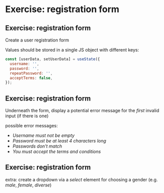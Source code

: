 # Exercise: registration form

## Exercise: registration form

Create a user registration form

Values should be stored in a single JS object with different keys:

```js
const [userData, setUserData] = useState({
  username: '',
  password: '',
  repeatPassword: '',
  acceptTerms: false,
});
```

## Exercise: registration form

Underneath the form, display a potential error message for the _first_ invalid input (if there is one)

possible error messages:

- _Username must not be empty_
- _Password must be at least 4 characters long_
- _Passwords don't match_
- _You must accept the terms and conditions_

## Exercise: registration form

extra: create a dropdown via a _select_ element for choosing a gender (e.g. _male_, _female_, _diverse_)
